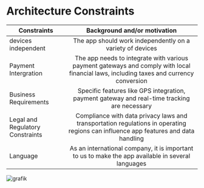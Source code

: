 # Architecture Constraints #

Constraints      | Background and/or motivation       |
| ------------- |:-------------------:|
|devices independent| 	The app should work independently on a variety of devices |
| Payment Intergration|The app needs to integrate with various payment gateways and comply with local financial laws, including taxes and currency conversion |
|Business Requirements |Specific features like GPS integration, payment gateway and real-time tracking are necessary|
|Legal and Regulatory Constraints | Compliance with data privacy laws and transportation regulations in operating regions can influence app features and data handling|
|Language | As an international company, it is important to us to make the app available in several languages


![grafik](https://github.com/Csisko3/SWARC-CarCompass/assets/131276050/aae99965-4531-4c89-83cd-a0c39f8d52ca)
